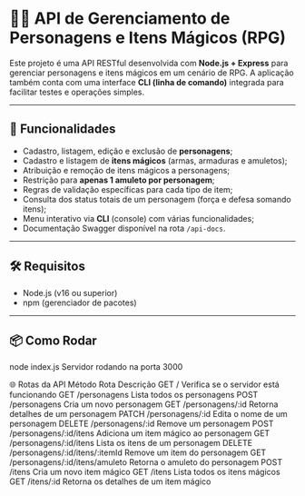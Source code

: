 # 🧙‍♂️ API de Gerenciamento de Personagens e Itens Mágicos (RPG)

Este projeto é uma API RESTful desenvolvida com **Node.js + Express** para gerenciar personagens e itens mágicos em um cenário de RPG. A aplicação também conta com uma interface **CLI (linha de comando)** integrada para facilitar testes e operações simples.

---

## 🚀 Funcionalidades

- Cadastro, listagem, edição e exclusão de **personagens**;
- Cadastro e listagem de **itens mágicos** (armas, armaduras e amuletos);
- Atribuição e remoção de itens mágicos a personagens;
- Restrição para **apenas 1 amuleto por personagem**;
- Regras de validação específicas para cada tipo de item;
- Consulta dos status totais de um personagem (força e defesa somando itens);
- Menu interativo via **CLI** (console) com várias funcionalidades;
- Documentação Swagger disponível na rota `/api-docs`.

---
## 🛠️ Requisitos

- Node.js (v16 ou superior)
- npm (gerenciador de pacotes)

---
## 📦 Como Rodar

node index.js
Servidor rodando na porta 3000

🌐 Rotas da API
Método	Rota	Descrição
GET	/	Verifica se o servidor está funcionando
GET	/personagens	Lista todos os personagens
POST	/personagens	Cria um novo personagem
GET	/personagens/:id	Retorna detalhes de um personagem
PATCH	/personagens/:id	Edita o nome de um personagem
DELETE	/personagens/:id	Remove um personagem
POST	/personagens/:id/itens	Adiciona um item mágico ao personagem
GET	/personagens/:id/itens	Lista os itens de um personagem
DELETE	/personagens/:id/itens/:itemId	Remove um item do personagem
GET	/personagens/:id/itens/amuleto	Retorna o amuleto do personagem
POST	/itens	Cria um novo item mágico
GET	/itens	Lista todos os itens mágicos
GET	/itens/:id	Retorna os detalhes de um item mágico

